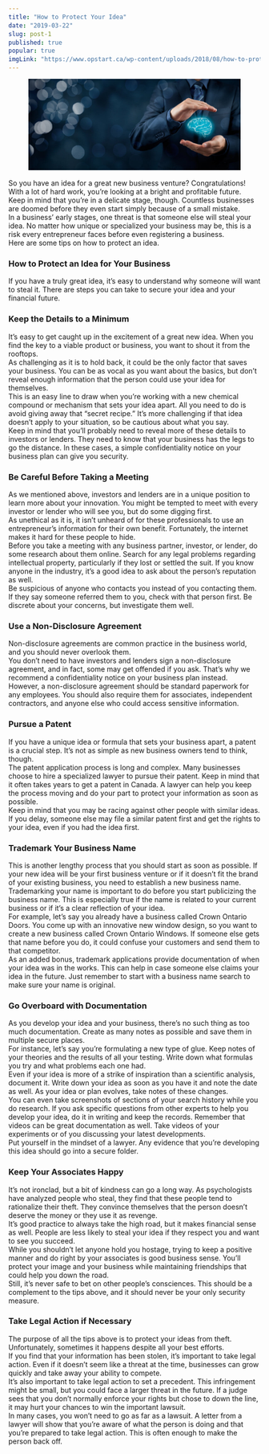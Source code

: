 ```yaml
---
title: "How to Protect Your Idea"
date: "2019-03-22"
slug: post-1
published: true
popular: true
imgLink: "https://www.opstart.ca/wp-content/uploads/2018/08/how-to-protect-an-idea-400x250.jpeg"
---
```

<!-- markdownlint-disable MD033 -->

<figure class="figure">
    <img src="./images/idea.jpeg" alt="Idea"/>
</figure>

So you have an idea for a great new business venture? Congratulations! With a lot of hard work, you’re looking at a bright and profitable future.  
Keep in mind that you’re in a delicate stage, though. Countless businesses are doomed before they even start simply because of a small mistake.  
In a business’ early stages, one threat is that someone else will steal your idea. No matter how unique or specialized your business may be, this is a risk every entrepreneur faces before even registering a business.  
Here are some tips on how to protect an idea.  

### How to Protect an Idea for Your Business
If you have a truly great idea, it’s easy to understand why someone will want to steal it. There are steps you can take to secure your idea and your financial future.  

### Keep the Details to a Minimum
It’s easy to get caught up in the excitement of a great new idea. When you find the key to a viable product or business, you want to shout it from the rooftops.  
As challenging as it is to hold back, it could be the only factor that saves your business. You can be as vocal as you want about the basics, but don’t reveal enough information that the person could use your idea for themselves.  
This is an easy line to draw when you’re working with a new chemical compound or mechanism that sets your idea apart. All you need to do is avoid giving away that “secret recipe.” It’s more challenging if that idea doesn’t apply to your situation, so be cautious about what you say.  
Keep in mind that you’ll probably need to reveal more of these details to investors or lenders. They need to know that your business has the legs to go the distance. In these cases, a simple confidentiality notice on your business plan can give you security.  

### Be Careful Before Taking a Meeting
As we mentioned above, investors and lenders are in a unique position to learn more about your innovation. You might be tempted to meet with every investor or lender who will see you, but do some digging first.  
As unethical as it is, it isn’t unheard of for these professionals to use an entrepreneur’s information for their own benefit. Fortunately, the internet makes it hard for these people to hide.  
Before you take a meeting with any business partner, investor, or lender, do some research about them online. Search for any legal problems regarding intellectual property, particularly if they lost or settled the suit. If you know anyone in the industry, it’s a good idea to ask about the person’s reputation as well.  
Be suspicious of anyone who contacts you instead of you contacting them. If they say someone referred them to you, check with that person first. Be discrete about your concerns, but investigate them well.

### Use a Non-Disclosure Agreement
Non-disclosure agreements are common practice in the business world, and you should never overlook them.  
You don’t need to have investors and lenders sign a non-disclosure agreement, and in fact, some may get offended if you ask. That’s why we recommend a confidentiality notice on your business plan instead.
However, a non-disclosure agreement should be standard paperwork for any employees. You should also require them for associates, independent contractors, and anyone else who could access sensitive information.  

### Pursue a Patent
If you have a unique idea or formula that sets your business apart, a patent is a crucial step. It’s not as simple as new business owners tend to think, though.  
The patent application process is long and complex. Many businesses choose to hire a specialized lawyer to pursue their patent. Keep in mind that it often takes years to get a patent in Canada. A lawyer can help you keep the process moving and do your part to protect your information as soon as possible.  
Keep in mind that you may be racing against other people with similar ideas. If you delay, someone else may file a similar patent first and get the rights to your idea, even if you had the idea first.  

### Trademark Your Business Name
This is another lengthy process that you should start as soon as possible. If your new idea will be your first business venture or if it doesn’t fit the brand of your existing business, you need to establish a new business name.  
Trademarking your name is important to do before you start publicizing the business name. This is especially true if the name is related to your current business or if it’s a clear reflection of your idea.  
For example, let’s say you already have a business called Crown Ontario Doors. You come up with an innovative new window design, so you want to create a new business called Crown Ontario Windows. If someone else gets that name before you do, it could confuse your customers and send them to that competitor.  
As an added bonus, trademark applications provide documentation of when your idea was in the works. This can help in case someone else claims your idea in the future. Just remember to start with a business name search to make sure your name is original.  

### Go Overboard with Documentation
As you develop your idea and your business, there’s no such thing as too much documentation. Create as many notes as possible and save them in multiple secure places.  
For instance, let’s say you’re formulating a new type of glue. Keep notes of your theories and the results of all your testing. Write down what formulas you try and what problems each one had.  
Even if your idea is more of a strike of inspiration than a scientific analysis, document it. Write down your idea as soon as you have it and note the date as well. As your idea or plan evolves, take notes of these changes.  
You can even take screenshots of sections of your search history while you do research. If you ask specific questions from other experts to help you develop your idea, do it in writing and keep the records.
Remember that videos can be great documentation as well. Take videos of your experiments or of you discussing your latest developments.  
Put yourself in the mindset of a lawyer. Any evidence that you’re developing this idea should go into a secure folder.  

### Keep Your Associates Happy
It’s not ironclad, but a bit of kindness can go a long way. As psychologists have analyzed people who steal, they find that these people tend to rationalize their theft. They convince themselves that the person doesn’t deserve the money or they use it as revenge.  
It’s good practice to always take the high road, but it makes financial sense as well. People are less likely to steal your idea if they respect you and want to see you succeed.  
While you shouldn’t let anyone hold you hostage, trying to keep a positive manner and do right by your associates is good business sense. You’ll protect your image and your business while maintaining friendships that could help you down the road.  
Still, it’s never safe to bet on other people’s consciences. This should be a complement to the tips above, and it should never be your only security measure.  
 

### Take Legal Action if Necessary
The purpose of all the tips above is to protect your ideas from theft. Unfortunately, sometimes it happens despite all your best efforts.  
If you find that your information has been stolen, it’s important to take legal action. Even if it doesn’t seem like a threat at the time, businesses can grow quickly and take away your ability to compete.  
It’s also important to take legal action to set a precedent. This infringement might be small, but you could face a larger threat in the future. If a judge sees that you don’t normally enforce your rights but chose to down the line, it may hurt your chances to win the important lawsuit.  
In many cases, you won’t need to go as far as a lawsuit. A letter from a lawyer will show that you’re aware of what the person is doing and that you’re prepared to take legal action. This is often enough to make the person back off.  